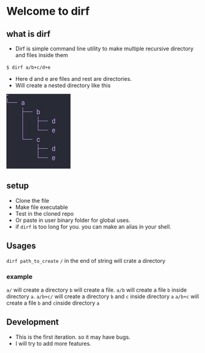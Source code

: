 # Welcome to dirf
## what is dirf
- Dirf is simple command line utility to make multiple recursive directory and files inside them

`$ dirf a/b+c/d+e`
- Here d and e are files and rest are directories.
- Will create a nested directory like this
<img src="./screenshots/screenshot_1.png" alt="tree view of created directory">

## setup
- Clone the file 
- Make file executable
- Test in the cloned repo
- Or paste in user binary folder for global uses.
- if `dirf` is too long for you. you can make an alias in your shell.

## Usages
`dirf path_to_create`
`/`		in the end of string will crate a directory
### example
`a/` 		will create a directory
`b` 		will create a file.
`a/b` 		will create a file `b` inside directory `a`.
`a/b+c/` 	will create a directory `b` and `c` inside directory `a`
`a/b+c` 		will create a file `b` and `c`inside directory `a`

## Development
- This is the first iteration. so it may have bugs.
- I will try to add more features.
